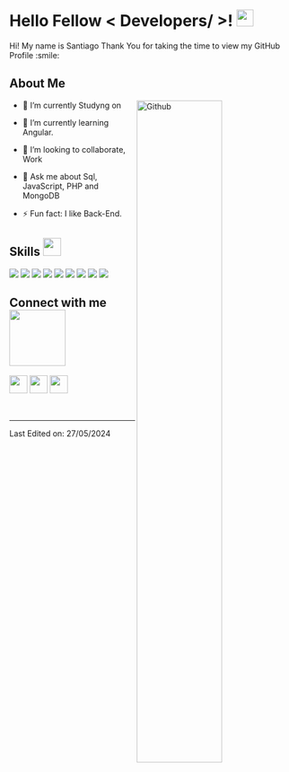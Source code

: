 

<h1> Hello Fellow < Developers/ >! <img src = "https://raw.githubusercontent.com/MartinHeinz/MartinHeinz/master/wave.gif" width = 30px> </h1>
<p align='center'>
</p>




<div size='20px'> Hi! My name is Santiago Thank You for taking the time to view my GitHub Profile :smile: 
</div>

<h2> About Me </h2>

<img width="55%" align="right" alt="Github" src="https://raw.githubusercontent.com/onimur/.github/master/.resources/git-header.svg" />

- 🔭 I’m currently Studyng on 
  
- 🌱 I’m currently learning Angular.
  
- 👯 I’m looking to collaborate, Work 
  
- 💬 Ask me about Sql, JavaScript, PHP and MongoDB
  
- ⚡ Fun fact: I like Back-End.

<h2> Skills <img src = "https://media2.giphy.com/media/QssGEmpkyEOhBCb7e1/giphy.gif?cid=ecf05e47a0n3gi1bfqntqmob8g9aid1oyj2wr3ds3mg700bl&rid=giphy.gif" width = 32px> </h2>

<img src='https://img.shields.io/badge/HTML5-E34F26?style=for-the-badge&logo=html5&logoColor=white' >
<img src='https://img.shields.io/badge/Tailwind_CSS-38B2AC?style=for-the-badge&logo=tailwind-css&logoColor=white' >
<img  src='https://img.shields.io/badge/JavaScript-323330?style=for-the-badge&logo=javascript&logoColor=F7DF1E' >
<img src='https://img.shields.io/badge/TypeScript-007ACC?style=for-the-badge&logo=typescript&logoColor=white' >



<img src='https://img.shields.io/badge/Express%20js-000000?style=for-the-badge&logo=express&logoColor=white' >
<img src='https://img.shields.io/badge/next%20js-000000?style=for-the-badge&logo=nextdotjs&logoColor=white' >

 <img src='https://img.shields.io/badge/Laravel-FF2D20?style=for-the-badge&logo=laravel&logoColor=white' >

<img src='https://img.shields.io/badge/MySQL-005C84?style=for-the-badge&logo=mysql&logoColor=white' > 
<img src='https://img.shields.io/badge/MongoDB-4EA94B?style=for-the-badge&logo=mongodb&logoColor=white' >



<h2> Connect with me <img src='https://raw.githubusercontent.com/ShahriarShafin/ShahriarShafin/main/Assets/handshake.gif' width="100px"> </h2>
<a href = 'https://www.linkedin.com/in/santiagogrj/'> <img width = '32px' align= 'center' src="https://raw.githubusercontent.com/rahulbanerjee26/githubAboutMeGenerator/main/icons/linked-in-alt.svg"/></a> 
<a href = 'https://x.com/SantiagoGRJ1'> <img width = '32px' align= 'center' src="https://raw.githubusercontent.com/rahulbanerjee26/githubAboutMeGenerator/main/icons/twitter.svg"/></a> 
<a href = 'https://github.com/SantiagoGRJ'> <img width = '32px' align= 'center' src="https://raw.githubusercontent.com/rahulbanerjee26/githubAboutMeGenerator/main/icons/github.svg"/></a>
  
<br>
<br>
  <br>
  



-----


Last Edited on: 27/05/2024
